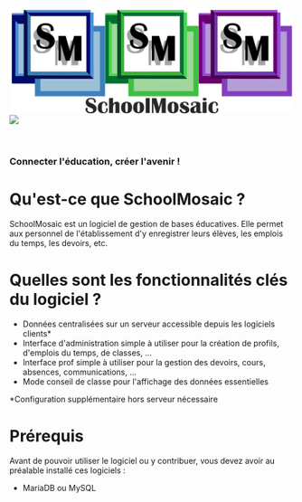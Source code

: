 ![](https://github.com/LeVraiStagiaire/SchoolMosaic/blob/bfce28e23dc02da003dd3be80a77ddf3ec21b493/.github/SchoolMosaic%20Banniere%20Claire.png#gh-light-mode-only)
![](https://github.com/LeVraiStagiaire/SchoolMosaic/blob/bfce28e23dc02da003dd3be80a77ddf3ec21b493/.github/SchoolMosaic%20Banniere%20Fonc%C3%A9.png#gh-dark-mode-only)

<br />

### Connecter l'éducation, créer l'avenir !

# Qu'est-ce que SchoolMosaic ?
SchoolMosaic est un logiciel de gestion de bases éducatives. Elle permet aux personnel de l'établissement d'y enregistrer leurs élèves, les emplois du temps, les devoirs, etc.

# Quelles sont les fonctionnalités clés du logiciel ?
* Données centralisées sur un serveur accessible depuis les logiciels clients*
* Interface d'administration simple à utiliser pour la création de profils, d'emplois du temps, de classes, ...
* Interface prof simple à utiliser pour la gestion des devoirs, cours, absences, communications, ...
* Mode conseil de classe pour l'affichage des données essentielles

*Configuration supplémentaire hors serveur nécessaire

# Prérequis
Avant de pouvoir utiliser le logiciel ou y contribuer, vous devez avoir au préalable installé ces logiciels :
* MariaDB ou MySQL
